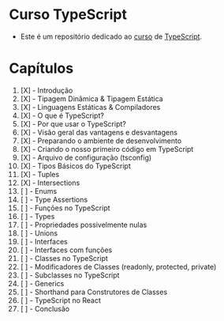 # Curso TypeScript

-   Este é um repositório dedicado ao <a href="https://www.youtube.com/watch?v=ppDsxbUNtNQ">curso</a> de <a href="https://www.typescriptlang.org/">TypeScript</a>.

# Capítulos

1.   [X] - Introdução
2.   [X] - Tipagem Dinâmica & Tipagem Estática
3.   [X] - Linguagens Estáticas & Compiladores
4.   [X] - O que é TypeScript?
5.   [X] - Por que usar o TypeScript?
6.   [X] - Visão geral das vantagens e desvantagens
7.   [X] - Preparando o ambiente de desenvolvimento
8.   [X] - Criando o nosso primeiro código em TypeScript
9.   [X] - Arquivo de configuração (tsconfig)
10.   [X] - Tipos Básicos do TypeScript
11.   [X] - Tuples
12.   [X] - Intersections
13.   [ ] - Enums
14.   [ ] - Type Assertions
15.   [ ] - Funções no TypeScript
16.   [ ] - Types
17.   [ ] - Propriedades possivelmente nulas
18.   [ ] - Unions
19.   [ ] - Interfaces
20.   [ ] - Interfaces com funções
21.   [ ] - Classes no TypeScript
22.   [ ] - Modificadores de Classes (readonly, protected, private)
23.   [ ] - Subclasses no TypeScript
24.   [ ] - Generics
25.   [ ] - Shorthand para Construtores de Classes
26.   [ ] - TypeScript no React
27.   [ ] - Conclusão